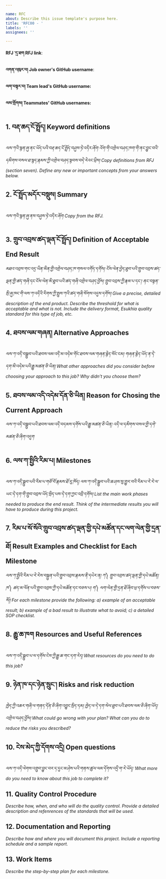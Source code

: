 ```yaml
---

name: RFC  
about: Describe this issue template's purpose here.  
title: 'RFC00 - '  
labels: ''  
assignees: ''

---
```


**RFJ ་དྲ་ཐག RFJ link**: 

**འགན་འཁུར་བ། Job owner's GitHub username**:

**ལག་བསྟར་བ། Team lead's GitHub username:**

**ལས་གྲོགས། Teammates' GitHub usernames:**


## 1. བརྡ་ཆད་ངོ་སྤྲོད། Keyword definitions
_ལས་ཀའི་སྙན་ཞུ་ནང་ཡོད་པའི་བརྡ་ཆད་ངོ་སྤྲོད་བཤུས་ཏེ་འདིར་ཞོག འོག་གི་འགྲེལ་བཤད་ཁག་གི་ནང་བྱུང་བའི་དམིགས་བསལ་ཐ་སྙད་རྣམས་ཀྱི་འགྲེལ་བཤད་སྟབས་བདེ་རེའང་ཕྲིས། Copy definitions from RFJ (section seven). Define any new or important concepts from your answers below._

## 2.  ངོ་སྤྲོད་མདོར་བསྡུས། Summary
_ལས་ཀའི་སྙན་ཞུ་ནས་བཤུས་ཏེ་འདིར་ཞོག Copy from the RFJ._

## 3. གྲུབ་འབྲས་ཚད་ལྡན་ངོ་སྤྲོད། Definition of Acceptable End Result 
_མཐའ་འབྲས་གང་འདྲ་ཡིན་མིན་གྱི་འགྲེལ་བཤད་ཁ་གསལ་འགོད་དགོས། ངོས་ལེན་བྱེད་ཐུབ་པའི་གྲུབ་འབྲས་ཚད་ལྡན་གྱི་ཚད་གཞི་དང་ངོས་ལེན་མི་ཐུབ་པའི་ཚད་གཞི་འགྲེལ་བཤད་བྱོས། གྲུབ་འབྲས་ཀྱི་རྣམ་པ་དང་། ནང་བསྟན་སྲི་ཞུ་ཁང་གི་ལས་ཀ་འདིའི་རིགས་ཀྱི་སྤུས་ཀའི་ཚད་གཞི་སོགས་འདུས་དགོས།
Give a precise, detailed description of the end product. Describe the threshold for what is acceptable and what is not. Include the delivery format, Esukhia quality standard for this type of job, etc._

## 4. ཐབས་ལམ་གཞན། Alternative Approaches
_ལས་ཀ་འདི་བསྒྲུབ་པའི་ཐབས་ལམ་འདི་མ་འདེམ་གོང་ཐབས་ལམ་གཞན་རྙེད་སོང་ངམ། གཞན་རྙེད་ཡོད་ན་དེ་དག་མི་འདེམ་པའི་རྒྱུ་མཚན་ཅི་ཡིན། What other approaches did you consider before choosing your approach to this job? Why didn’t you choose them?_

## 5. ཐབས་ལམ་འདི་འདེམ་དོན་ཅི་ཡིན། Reason for Chosing the Current Approach
_ལས་ཀ་འདི་བསྒྲུབ་པའི་ཐབས་ལམ་འདི་བདམས་དགོས་པའི་རྒྱུ་མཚན་ཅི་ཡིན། འདི་ལ་དམིགས་བསལ་གྱི་དགེ་མཚན་ཅི་ཞིག་འདུག_

## 6. ལས་ཀ་སྤྱིའི་རིམ་པ། Milestones 
_ལས་ཀ་འདི་སྒྲུབ་པའི་རིམ་པ་གཙོ་བོ་རྣམས་ཐོ་རུ་ཁོད། ལས་ཀ་འདི་སྒྲུབ་པའི་ཆ་ཤས་སུ་གྱུར་བའི་རིམ་པ་རེ་རེ་ལ་ཡང་དེ་དག་གི་གྲུབ་འབྲས་ཡོད་སྲིད་པས་དེ་དག་ཀྱང་འབྲི་དགོས། List the main work phases needed to produce the end result. Think of the intermediate results you will have to produce during this project._

## 7. རིམ་པ་སོ་སོའི་གྲུབ་འབྲས་ཚད་ལྡན་གྱི་དཔེ་མཚོན་དང་ལག་ལེན་གྱི་དྲན་ཐོ། Result Examples and Checklist for Each Milestone
_ལས་ཀ་སྤྱིའི་རིམ་པ་རེ་རེས་བསྐྲུན་པའི་གྲུབ་འབྲས་རྣམས་ནི་དཔེར་ན། ཀ༽ གྲུབ་འབྲས་ཚད་ལྡན་གྱི་དཔེ་མཚོན། ཁ༽ ཚད་མ་ལོན་པའི་གྲུབ་འབྲས་ཀྱི་དཔེ་མཚོན་དང་བཅས་པ། ག༽ ལག་ལེན་གྱི་དྲན་ཐོ་ཞིབ་ཕྲ་དགོས་པ་བཅས་སོ།། For each milestone provide the following: a) example of an acceptable result; b) example of a bad result to illustrate what to avoid; c) a detailed SOP checklist._

## 8. རྒྱུ་ཆ་ཁག Resources and Useful References
_ལས་ཀ་འདི་སྒྲུབ་པ་ལ་དགོས་ངེས་ཀྱི་རྒྱུ་ཆ་གང་དག་རེད། What resources do you need to do this job?_

## 9. ཉེན་ཁ་དང་ཉེན་སྲུང་། Risks and risk reduction
_ཁྱེད་ཀྱི་འཆར་གཞི་ལ་གནད་དོན་ཅི་ཞིག་འབྱུང་སྲིད་དམ། ཁྱེད་ལ་དེ་དག་སེལ་ཐུབ་པའི་ཐབས་ལམ་ཅི་ཞིག་ཡོད། འགྲེལ་བཤད་བྱོས། What could go wrong with your plan? What can you do to reduce the risks you described?_

## 10. ངེས་མེད་ཀྱི་དོགས་འདྲི། Open questions
_ལས་ཀ་འདི་ལེགས་འགྲུབ་བྱུང་བར་ད་དུང་མ་ཤེས་པའི་གནས་ཚུལ་ལམ་དོགས་འདྲི་ག་རེ་ཡོད། ་What more do you need to know about this job to complete it?_

## 11. Quality Control Procedure
_Describe how, when, and who will do the quality control. Provide a detailed description and refenrences of the standards that will be used._

## 12. Documentation and Reporting
_Describe how and where you will document this project. Include a reporting schedule and a sample report._

## 13. Work Items
_Describe the step-by-step plan for each milestone._
